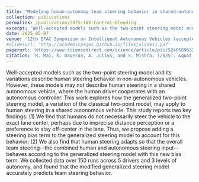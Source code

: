 ```yaml
---
title: "Modeling human-autonomy team steering behavior in shared-autonomy driving scenarios"
collection: publications
permalink: /publication/2025-IAV-Control-Blending
excerpt: 'Well-accepted models such as the two-point steering model and its variations describe human steering behavior in non-autonomous vehicles. However, these models may not describe human steering in a shared autonomous vehicle, where the human driver cooperates with an autonomous controller. This work explores how the generalized two-point steering model, a variation of the classical two-point model, may apply to human steering in a shared autonomous vehicle.'
date: 2025-05-07
venue: '12th IFAC Symposium on Intelligent Autonomous Vehicles (accepted)'
#slidesurl: 'http://academicpages.github.io/files/slides1.pdf'
paperurl: 'https://www.sciencedirect.com/science/article/pii/S2405896325003428'
citation: 'R. Mai, K. Daveron, A. Julius, and S. Mishra. (2025). &quot;Modeling human-autonomy team steering behavior in shared-autonomy driving scenarios.&quot; <i>2025 IFAC Symposium on Intelligent Autonomous Vehicles (Accepted)</i>.'
---
```


Well-accepted models such as the two-point steering model and its variations describe human steering behavior in non-autonomous vehicles. However, these models may not describe human steering in a shared autonomous vehicle, where the human driver cooperates with an autonomous controller. This work explores how the generalized two-point steering model, a variation of the classical two-point model, may apply to human steering in a shared autonomous vehicle. This study reports two key findings: (1) We find that humans do not necessarily steer the vehicle to the exact lane center, perhaps due to imprecise distance perception or a preference to stay off-center in the lane. Thus, we propose adding a steering bias term to the generalized steering model to account for this behavior; (2) We also find that human steering adapts so that the overall team steering--the combined human and autonomous steering input--behaves according to the generalized steering model with this new bias term. We collected data over 150 runs across 5 drivers and 3 levels of autonomy, and found that the modified generalized steering model accurately predicts team steering behavior.
